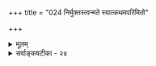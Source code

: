 +++
title = "024 निर्मुक्तस्त्वन्मते स्यात्कथमपरिमितो"

+++
<details><summary>मूलम्</summary>

निर्मुक्तस्त्वन्मते स्यात्कथमपरिमितो नित्यमूर्ध्वं प्रधावन् देहः कश्चित्तदानीमपि यदि नियतस्स्यात्तु तन्निघ्नताऽस्य ।  
इच्छातो देहमेकं विशति स परिमित्यर्थमेवेति हास्यं तस्मादास्माकनीत्या परिमितिरिह सा स्थायिनी या विमुक्तौ ॥ २४ ॥
</details>

<details><summary>सर्वाङ्कषटीका - २४</summary>

अस्तु तर्हि विभुरेव जीव इति चेत् तत्राह - **त्वन्मते** = जैनस्य तव मते **निर्मुक्तः** = मुक्तात्मा **अपरिमितः** = **परिमाणरहितः** = विभुः कथं नित्यम् ऊर्ध्वं प्रधावन् **स्यात्** = विभोः क्रियायाः असंभवेन, सततोर्ध्वगमनं कथं स्यात् ? अलोकाकाशपर्यन्तमेव गच्छति इति पक्षेऽपि विभोः क्रियाया असंभवाद्दोष- स्तुल्यः । अलोकाकाशः लौकिकाकाशविलक्षण एतदाकाशस्योपरि वर्तमानः देशः । तत्रावस्थितिरेव तन्मते मुक्तिः । मृत्तिकालिप्तः अलाबुः जले पतेचेत् मृत्तिकाभारान्मज्जति । लिप्ता मृत्तिका जलसंपर्का - क्रमशो विशीर्णापगच्छेच । यावती न्यूना मृत्तिका, अलाबुस्तावानुपरि गच्छेत् । मृत्तिकालेपे कार्त्स्न्येन नष्टे, अलाबुरपि संपूर्णतया जलस्योपरि भागे प्लवेत । एवमेव जीवः कर्मसंबन्धवशात् संसारे मग्नः केशा- ननुभवति । सम्यग्दर्शनज्ञानचारित्ररूपेण रत्नत्रयपदवाच्येन मोक्षसाधनेन कर्मणां क्रमेण क्षयात्, ऊर्ध्वं गच्छन् प्रकृतिमण्डलमतीत्यालोकाकाशं प्राप्नोति । सैव मुक्तिरित्युच्यते । आत्मनो विभुत्वे गतेरसंभवात् ऊर्ध्वगतिः कथं समर्थनीया स्यात् ? एतत्परिहाराय, **तदानीमपि** = मुक्तावपि कश्चिद्देहः यदि **नियतः** = नियमेन वर्तत एव इति यदि, तदा **अस्य** = मुक्तस्य **तन्निध्नता** = तादृशशरीराधीनता तु स्यात् । सशरीरत्वस्यैव बन्धपदार्थत्वात् सा मुक्तिरेव न स्यात् ॥ 

 

95. 

[[208]] 

इच्छातो देहमेकं विशति स परिमित्यर्थमेवेति हास्यं 

तस्मादास्माकनीत्या परिमितिरिह सा स्थायिनी या विमुक्तौ ॥24॥ 

[मोक्षासंभवशङ्कानिरासः ] 

कर्माविद्यादिचक्रे प्रतिपुरुषमिहानादिचित्रप्रवाहे 

तत्तत्काले विपत्तिर्भवति हि विविधा सर्वसिद्धान्तसिद्धा । 

ननु वेदान्तिभिरपि मुक्तौ शरीरसद्भावपक्षस्याङ्गीकारात्, कथं सशरीरत्वमेव बन्धः ? न च मुक्तिकालिकं शरीरं न प्राकृतम् । अतः तस्य बन्धरूपत्वं नास्तीति वाच्यम्; अस्माभिरपि तथैवाङ्गीकारादित्यत्राह - इच्छात इत्यादि । **सः** =मुक्तः **परिमित्यर्थमेव** = स्वस्य परिमाणवत्त्वायैव **एकम्** = एकशब्दः अन्यार्थकः, विलक्षणम् इति भावः देहम् **इच्छातः** = स्वेच्छेयैव, न तु कर्मप्रभावात् **विशति** = प्रविशति, स्वीकरोति इति **हास्यम्** = परिहासास्पदम् । किं कुर्मः, शरीरमन्तरा ऊर्ध्वगमनासंभवात्, तदर्थमेव शरीरं स्वीकरोतीत्यादिकम् अतीव हास्यास्पदम्, संपूर्णपराधीनत्वस्य स्वेनैव संपादनात्, सः मुक्त इति हास्यास्पदतर एव । किं कुर्मः मार्गान्तरं न स्फुरति किल इत्यत्र – तस्मादित्यादि । **तस्मात्** = भवदुक्तेः भवतैव समर्थयितुमशक्यत्वात् **आस्माकनीत्या** = **अस्मत्सिद्धान्तनीत्यैवइह** = जीवे सा **परिमितिः** = जीवस्य परिमाणम् **स्थायिनी** = नियता इत्युच्यताम्, एवं नियतत्वादेव **या** = असौ परिमितिः **विमुक्तौ** = मुक्त्यवस्थायामपि **स्थायिनी** = अनुवर्तेत, तादृशः परिमाण आवश्कः । ननु जीवः विभुपरिमाणवानेव । संसारावस्थायां कर्मणा तिरोहितं विभुत्वं मुक्तावाविर्भवतीति कथने को दोष इति चेत्, तर्हि तस्यालोकाकाशेऽवस्थितिकथनं विरुद्ध्येत । अतः जीवस्य नियतं परिमाणमवश्यं विभुत्वव्यतिरिक्तं वक्तव्यम् । मध्यमपरिमाणत्वे विनाशप्रसङ्गात् अणुत्वमेवाङ्गीकर्तव्यम् । दोषास्तु पूर्वोक्तदिशैव परिहर्तव्याः । वस्तुतस्तु जैनानामियं भ्रान्तिः भूतात्मनस्तादृशत्वादिति मन्तव्यम् ॥ २४ ॥
</details>
